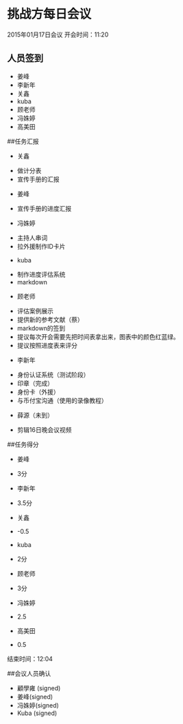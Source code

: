 
# 挑战方每日会议

2015年01月17日会议
开会时间：11:20
## 人员签到
 * 姜峰
 * 李新年
 * 关鑫
 * kuba
 * 顾老师
 * 冯姝婷
 * 高美田

##任务汇报

 * 关鑫
  - 做计分表
  - 宣传手册的汇报
 * 姜峰
  - 宣传手册的进度汇报
 * 冯姝婷
  - 主持人串词
  - 拉外援制作ID卡片
 * kuba
  - 制作进度评估系统
  - markdown
 * 顾老师
  - 评估案例展示
  - 提供新的参考文献（蔡）
  - markdown的签到
  - 提议每次开会需要先把时间表拿出来，图表中的颜色红蓝绿。
  - 提议按照进度表来评分
 * 李新年
  - 身份认证系统（测试阶段）
  - 印章（完成）
  - 身份卡（外援）
  - 与币付宝沟通（使用的录像教程）
 * 薛源（未到）
  - 剪辑16日晚会议视频

##任务得分
 * 姜峰
  - 3分
 * 李新年
  - 3.5分
 * 关鑫
  - -0.5
 * kuba
  - 2分
 * 顾老师
  - 3分
 * 冯姝婷
  - 2.5
 * 高美田
  - 0.5

结束时间：12:04

##会议人员确认

 * 顧學雍 (signed)
 * 姜峰(signed) 
 * 冯姝婷(signed) 
 * Kuba (signed)

